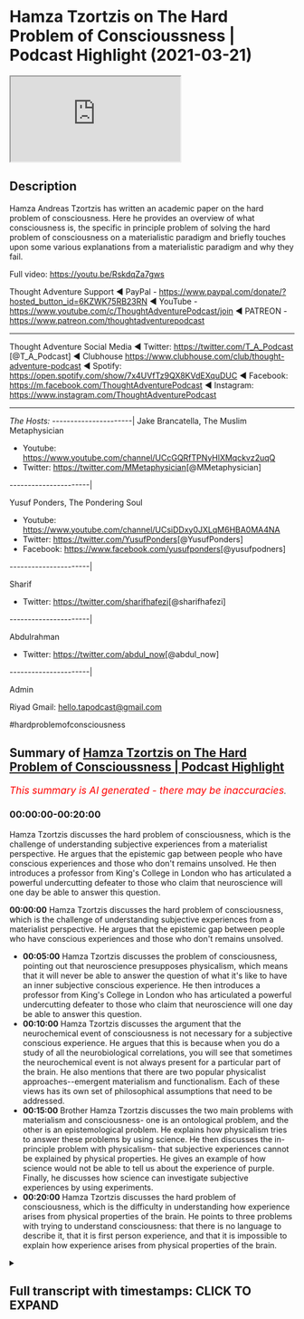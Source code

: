 # Hamza Tzortzis on The Hard Problem of Conscioussness | Podcast Highlight (2021-03-21)

<iframe loading='lazy' allow='autoplay' src='https://www.youtube.com/embed/zwDd2UNm9lE'></iframe>

## Description

Hamza Andreas Tzortzis has written an academic paper on the hard problem of consciousness. Here he provides an overview of what consciousness is, the specific in principle problem of solving the hard problem of consciousness on a materialistic paradigm and briefly touches upon some various explanations from a materialistic paradigm and why they fail.

Full video: https://youtu.be/RskdqZa7gws


Thought Adventure Support
◄ PayPal - https://www.paypal.com/donate/?hosted_button_id=6KZWK75RB23RN 
◄ YouTube - https://www.youtube.com/c/ThoughtAdventurePodcast/join
◄ PATREON - https://www.patreon.com/thoughtadventurepodcast
____________________________________________________________________

Thought Adventure Social Media
◄ Twitter: https://twitter.com/T_A_Podcast​​ [@T_A_Podcast]
◄ Clubhouse https://www.clubhouse.com/club/thought-adventure-podcast
◄ Spotify: https://open.spotify.com/show/7x4UVfTz9QX8KVdEXquDUC
◄ Facebook: https://m.facebook.com/ThoughtAdventurePodcast
◄ Instagram: https://www.instagram.com/ThoughtAdventurePodcast​

----------------------------------------------------------------

*The Hosts:*
----------------------|
Jake Brancatella, The Muslim Metaphysician

- Youtube: https://www.youtube.com/channel/UCcGQRfTPNyHlXMqckvz2uqQ
- Twitter:  https://twitter.com/MMetaphysician​​ [@MMetaphysician]

----------------------|

Yusuf Ponders, The Pondering Soul

- Youtube: https://www.youtube.com/channel/UCsiDDxy0JXLqM6HBA0MA4NA
- Twitter: https://twitter.com/YusufPonders​​ [@YusufPonders]
- Facebook: https://www.facebook.com/yusufponders​ [@yusufpodners]

----------------------|

Sharif

- Twitter: https://twitter.com/sharifhafezi​​ [@sharifhafezi]

----------------------|

Abdulrahman

- Twitter: https://twitter.com/abdul_now​ [@abdul_now]

----------------------|

Admin

Riyad 
Gmail: hello.tapodcast@gmail.com


#hardproblemofconsciousness

## Summary of [Hamza Tzortzis on The Hard Problem of Conscioussness | Podcast Highlight](https://www.youtube.com/watch?v=zwDd2UNm9lE)


*<span style="color:red; font-size:125%">This summary is AI generated - there may be inaccuracies</span>. [](/)*

### <a onclick="modifyYTiframeseektime('0')">00:00:00-00:20:00</a>

Hamza Tzortzis discusses the hard problem of consciousness, which is the challenge of understanding subjective experiences from a materialist perspective. He argues that the epistemic gap between people who have conscious experiences and those who don't remains unsolved. He then introduces a professor from King's College in London who has articulated a powerful undercutting defeater to those who claim that neuroscience will one day be able to answer this question.

**<a onclick="modifyYTiframeseektime('0')">00:00:00</a>** Hamza Tzortzis discusses the hard problem of consciousness, which is the challenge of understanding subjective experiences from a materialist perspective. He argues that the epistemic gap between people who have conscious experiences and those who don't remains unsolved.
* **<a onclick="modifyYTiframeseektime('300')">00:05:00</a>** Hamza Tzortzis discusses the problem of consciousness, pointing out that neuroscience presupposes physicalism, which means that it will never be able to answer the question of what it's like to have an inner subjective conscious experience. He then introduces a professor from King's College in London who has articulated a powerful undercutting defeater to those who claim that neuroscience will one day be able to answer this question.
* **<a onclick="modifyYTiframeseektime('600')">00:10:00</a>** Hamza Tzortzis discusses the argument that the neurochemical event of consciousness is not necessary for a subjective conscious experience. He argues that this is because when you do a study of all the neurobiological correlations, you will see that sometimes the neurochemical event is not always present for a particular part of the brain. He also mentions that there are two popular physicalist approaches--emergent materialism and functionalism. Each of these views has its own set of philosophical assumptions that need to be addressed.
* **<a onclick="modifyYTiframeseektime('900')">00:15:00</a>** Brother Hamza Tzortzis discusses the two main problems with materialism and consciousness- one is an ontological problem, and the other is an epistemological problem. He explains how physicalism tries to answer these problems by using science. He then discusses the in-principle problem with physicalism- that subjective experiences cannot be explained by physical properties. He gives an example of how science would not be able to tell us about the experience of purple. Finally, he discusses how science can investigate subjective experiences by using experiments.
* **<a onclick="modifyYTiframeseektime('1200')">00:20:00</a>** Hamza Tzortzis discusses the hard problem of consciousness, which is the difficulty in understanding how experience arises from physical properties of the brain. He points to three problems with trying to understand consciousness: that there is no language to describe it, that it is first person experience, and that it is impossible to explain how experience arises from physical properties of the brain.

<details><summary><h2>Full transcript with timestamps: CLICK TO EXPAND</h2></summary>

<a onclick="modifyYTiframeseektime('8')">0:00:08</a> okay good thanks for the introduction  
<a onclick="modifyYTiframeseektime('10')">0:00:10</a> jake well i bless you all just ask me  
<a onclick="modifyYTiframeseektime('12')">0:00:12</a> for the opportunity  
<a onclick="modifyYTiframeseektime('19')">0:00:19</a> i wrote a book called the divine reality  
<a onclick="modifyYTiframeseektime('21')">0:00:21</a> and  
<a onclick="modifyYTiframeseektime('23')">0:00:23</a> i did an m.a in philosophy  
<a onclick="modifyYTiframeseektime('26')">0:00:26</a> my dissertation was on the heart problem  
<a onclick="modifyYTiframeseektime('28')">0:00:28</a> of consciousness  
<a onclick="modifyYTiframeseektime('30')">0:00:30</a> and other bits and pieces and i'm  
<a onclick="modifyYTiframeseektime('32')">0:00:32</a> continuing my postgraduate research at  
<a onclick="modifyYTiframeseektime('34')">0:00:34</a> the university of london  
<a onclick="modifyYTiframeseektime('36')">0:00:36</a> and i have a particularly interesting  
<a onclick="modifyYTiframeseektime('37')">0:00:37</a> consciousness because  
<a onclick="modifyYTiframeseektime('40')">0:00:40</a> i had a bit of an issue when i was i was  
<a onclick="modifyYTiframeseektime('42')">0:00:42</a> around i don't know maybe 11 or 12  
<a onclick="modifyYTiframeseektime('44')">0:00:44</a> years old i had this kind of  
<a onclick="modifyYTiframeseektime('47')">0:00:47</a> existential crisis not from the point of  
<a onclick="modifyYTiframeseektime('49')">0:00:49</a> view of meaning or the point of view of  
<a onclick="modifyYTiframeseektime('51')">0:00:51</a> um you know purpose and life it was more  
<a onclick="modifyYTiframeseektime('55')">0:00:55</a> on it was more a form of solipsism which  
<a onclick="modifyYTiframeseektime('58')">0:00:58</a> was  
<a onclick="modifyYTiframeseektime('59')">0:00:59</a> i had a realization just dawned on me  
<a onclick="modifyYTiframeseektime('62')">0:01:02</a> that  
<a onclick="modifyYTiframeseektime('63')">0:01:03</a> i was the only one aware of my own  
<a onclick="modifyYTiframeseektime('66')">0:01:06</a> conscious awareness  
<a onclick="modifyYTiframeseektime('67')">0:01:07</a> and i wasn't aware of other people's  
<a onclick="modifyYTiframeseektime('69')">0:01:09</a> conscious awareness at the same time  
<a onclick="modifyYTiframeseektime('72')">0:01:12</a> that i'm aware of my own awareness  
<a onclick="modifyYTiframeseektime('74')">0:01:14</a> [Laughter]  
<a onclick="modifyYTiframeseektime('76')">0:01:16</a> that might be a bit confusing but that  
<a onclick="modifyYTiframeseektime('78')">0:01:18</a> was extremely lonely  
<a onclick="modifyYTiframeseektime('80')">0:01:20</a> it was it just dawned on me it was such  
<a onclick="modifyYTiframeseektime('82')">0:01:22</a> a lonely thing  
<a onclick="modifyYTiframeseektime('83')">0:01:23</a> that i i think i started crying i'll get  
<a onclick="modifyYTiframeseektime('86')">0:01:26</a> slightly you know  
<a onclick="modifyYTiframeseektime('86')">0:01:26</a> contextually depressed because i felt  
<a onclick="modifyYTiframeseektime('90')">0:01:30</a> like i was maybe the only one who really  
<a onclick="modifyYTiframeseektime('92')">0:01:32</a> exists  
<a onclick="modifyYTiframeseektime('93')">0:01:33</a> right now people may not empathize with  
<a onclick="modifyYTiframeseektime('95')">0:01:35</a> this at all because they haven't had  
<a onclick="modifyYTiframeseektime('97')">0:01:37</a> this experience  
<a onclick="modifyYTiframeseektime('98')">0:01:38</a> thank god but some people just have  
<a onclick="modifyYTiframeseektime('101')">0:01:41</a> those experiences and i think that was  
<a onclick="modifyYTiframeseektime('102')">0:01:42</a> the kind of  
<a onclick="modifyYTiframeseektime('103')">0:01:43</a> emotional existential driver  
<a onclick="modifyYTiframeseektime('106')">0:01:46</a> in order for me to try and explore the  
<a onclick="modifyYTiframeseektime('108')">0:01:48</a> whole topic of consciousness a little  
<a onclick="modifyYTiframeseektime('110')">0:01:50</a> bit more  
<a onclick="modifyYTiframeseektime('111')">0:01:51</a> and that's why i was very fascinated  
<a onclick="modifyYTiframeseektime('113')">0:01:53</a> with the hard problem of consciousness  
<a onclick="modifyYTiframeseektime('115')">0:01:55</a> now  
<a onclick="modifyYTiframeseektime('116')">0:01:56</a> as many of you may know or not know the  
<a onclick="modifyYTiframeseektime('118')">0:01:58</a> hard problem of consciousness  
<a onclick="modifyYTiframeseektime('120')">0:02:00</a> in the philosophy of the mind is really  
<a onclick="modifyYTiframeseektime('123')">0:02:03</a> based on two key  
<a onclick="modifyYTiframeseektime('124')">0:02:04</a> questions people think it's only one  
<a onclick="modifyYTiframeseektime('126')">0:02:06</a> question but in actual fact is two key  
<a onclick="modifyYTiframeseektime('127')">0:02:07</a> questions  
<a onclick="modifyYTiframeseektime('129')">0:02:09</a> the first key question is what is it  
<a onclick="modifyYTiframeseektime('131')">0:02:11</a> like for a particular  
<a onclick="modifyYTiframeseektime('132')">0:02:12</a> organism to have a in a subjective  
<a onclick="modifyYTiframeseektime('135')">0:02:15</a> conscious experience  
<a onclick="modifyYTiframeseektime('136')">0:02:16</a> okay so i know i have inner subject of  
<a onclick="modifyYTiframeseektime('139')">0:02:19</a> conscious experiences  
<a onclick="modifyYTiframeseektime('141')">0:02:21</a> and i know what it's like for me to have  
<a onclick="modifyYTiframeseektime('142')">0:02:22</a> a hot chocolate on a sunday looking at  
<a onclick="modifyYTiframeseektime('144')">0:02:24</a> the sunset  
<a onclick="modifyYTiframeseektime('146')">0:02:26</a> but what about jake's in a subjective  
<a onclick="modifyYTiframeseektime('148')">0:02:28</a> conscious experience  
<a onclick="modifyYTiframeseektime('150')">0:02:30</a> can i know what it's like for jake to  
<a onclick="modifyYTiframeseektime('152')">0:02:32</a> have a hot chocolate on a sunday  
<a onclick="modifyYTiframeseektime('154')">0:02:34</a> looking at the sunset no i just have my  
<a onclick="modifyYTiframeseektime('157')">0:02:37</a> own  
<a onclick="modifyYTiframeseektime('158')">0:02:38</a> now it's subjectivity for sure  
<a onclick="modifyYTiframeseektime('161')">0:02:41</a> however it is a first person fact no one  
<a onclick="modifyYTiframeseektime('164')">0:02:44</a> can deny the fact that they  
<a onclick="modifyYTiframeseektime('166')">0:02:46</a> have an awareness of their own awareness  
<a onclick="modifyYTiframeseektime('168')">0:02:48</a> or they are  
<a onclick="modifyYTiframeseektime('170')">0:02:50</a> undergoing or they're experiencing a a  
<a onclick="modifyYTiframeseektime('172')">0:02:52</a> form of phenomenal consciousness because  
<a onclick="modifyYTiframeseektime('174')">0:02:54</a> in the literature it's also called  
<a onclick="modifyYTiframeseektime('176')">0:02:56</a> known as phenomenality or phenomenal  
<a onclick="modifyYTiframeseektime('179')">0:02:59</a> experience which basically means  
<a onclick="modifyYTiframeseektime('181')">0:03:01</a> in a subjective conscious experience so  
<a onclick="modifyYTiframeseektime('183')">0:03:03</a> i may be able to  
<a onclick="modifyYTiframeseektime('184')">0:03:04</a> to describe my experience as warm  
<a onclick="modifyYTiframeseektime('188')">0:03:08</a> sweet beautiful and you may use exactly  
<a onclick="modifyYTiframeseektime('191')">0:03:11</a> the same words and we're thinking we're  
<a onclick="modifyYTiframeseektime('193')">0:03:13</a> talking about the same type of  
<a onclick="modifyYTiframeseektime('194')">0:03:14</a> inner subjective conscious experience  
<a onclick="modifyYTiframeseektime('196')">0:03:16</a> but in actual fact we still wouldn't  
<a onclick="modifyYTiframeseektime('198')">0:03:18</a> know  
<a onclick="modifyYTiframeseektime('199')">0:03:19</a> why because words are vehicles to  
<a onclick="modifyYTiframeseektime('201')">0:03:21</a> meaning and meaning is like a reflection  
<a onclick="modifyYTiframeseektime('203')">0:03:23</a> a mirror of that inner subject of  
<a onclick="modifyYTiframeseektime('205')">0:03:25</a> conscious experience  
<a onclick="modifyYTiframeseektime('206')">0:03:26</a> so when i say warm and beautiful and  
<a onclick="modifyYTiframeseektime('209')">0:03:29</a> amazing i have a certain kind of  
<a onclick="modifyYTiframeseektime('212')">0:03:32</a> experience that backs that up that's  
<a onclick="modifyYTiframeseektime('214')">0:03:34</a> personal to me but that doesn't  
<a onclick="modifyYTiframeseektime('215')">0:03:35</a> necessarily mean  
<a onclick="modifyYTiframeseektime('217')">0:03:37</a> that jake has exactly the same type of  
<a onclick="modifyYTiframeseektime('219')">0:03:39</a> experience even though he's using the  
<a onclick="modifyYTiframeseektime('220')">0:03:40</a> same words  
<a onclick="modifyYTiframeseektime('221')">0:03:41</a> right so this is what you may call the  
<a onclick="modifyYTiframeseektime('224')">0:03:44</a> epistemic gap there's an epistemological  
<a onclick="modifyYTiframeseektime('226')">0:03:46</a> gap meaning there is a gap of knowledge  
<a onclick="modifyYTiframeseektime('229')">0:03:49</a> how do we bridge that gap under  
<a onclick="modifyYTiframeseektime('230')">0:03:50</a> materialism and by the way  
<a onclick="modifyYTiframeseektime('232')">0:03:52</a> when we use the word materialism and the  
<a onclick="modifyYTiframeseektime('234')">0:03:54</a> philosophy of the mind  
<a onclick="modifyYTiframeseektime('236')">0:03:56</a> it's used synonymously with physicalism  
<a onclick="modifyYTiframeseektime('238')">0:03:58</a> yes they have two different  
<a onclick="modifyYTiframeseektime('240')">0:04:00</a> histories however they really mean the  
<a onclick="modifyYTiframeseektime('243')">0:04:03</a> following  
<a onclick="modifyYTiframeseektime('244')">0:04:04</a> that consciousness can be reduced to  
<a onclick="modifyYTiframeseektime('247')">0:04:07</a> or is identical to physical processes  
<a onclick="modifyYTiframeseektime('251')">0:04:11</a> materialism historically used to talk  
<a onclick="modifyYTiframeseektime('253')">0:04:13</a> about uh  
<a onclick="modifyYTiframeseektime('254')">0:04:14</a> sorry materialism historically used to  
<a onclick="modifyYTiframeseektime('256')">0:04:16</a> talk about bits of matter  
<a onclick="modifyYTiframeseektime('258')">0:04:18</a> but in the philosophy of the mind in the  
<a onclick="modifyYTiframeseektime('259')">0:04:19</a> literature as far as i'm aware of it  
<a onclick="modifyYTiframeseektime('262')">0:04:22</a> that those two terms are used  
<a onclick="modifyYTiframeseektime('263')">0:04:23</a> synonymously and  
<a onclick="modifyYTiframeseektime('265')">0:04:25</a> they're used in the context that we've  
<a onclick="modifyYTiframeseektime('266')">0:04:26</a> just said that all  
<a onclick="modifyYTiframeseektime('269')">0:04:29</a> conscious consciousness can be reduced  
<a onclick="modifyYTiframeseektime('270')">0:04:30</a> to in some way or identical to  
<a onclick="modifyYTiframeseektime('273')">0:04:33</a> physical processes so that's the first  
<a onclick="modifyYTiframeseektime('275')">0:04:35</a> question of the hard problem  
<a onclick="modifyYTiframeseektime('276')">0:04:36</a> the second question is not an  
<a onclick="modifyYTiframeseektime('278')">0:04:38</a> epistemological question  
<a onclick="modifyYTiframeseektime('280')">0:04:40</a> it's not an epistemic question because  
<a onclick="modifyYTiframeseektime('281')">0:04:41</a> people a lot of the naturalists they say  
<a onclick="modifyYTiframeseektime('284')">0:04:44</a> oh you know we're going to bridge the  
<a onclick="modifyYTiframeseektime('285')">0:04:45</a> gap right we're going to bridge that gap  
<a onclick="modifyYTiframeseektime('288')">0:04:48</a> when we know the science when we learn  
<a onclick="modifyYTiframeseektime('289')">0:04:49</a> more science we'll bridge it  
<a onclick="modifyYTiframeseektime('291')">0:04:51</a> which i think is a huge fallacious  
<a onclick="modifyYTiframeseektime('292')">0:04:52</a> argument we could discuss later and  
<a onclick="modifyYTiframeseektime('294')">0:04:54</a> unpack it later  
<a onclick="modifyYTiframeseektime('295')">0:04:55</a> but the point here is they say we could  
<a onclick="modifyYTiframeseektime('297')">0:04:57</a> bridge the gap but they've misunderstood  
<a onclick="modifyYTiframeseektime('298')">0:04:58</a> the hard problem because the hard  
<a onclick="modifyYTiframeseektime('300')">0:05:00</a> problem is not just an epistemic issue  
<a onclick="modifyYTiframeseektime('302')">0:05:02</a> it's an ontological issue meaning the  
<a onclick="modifyYTiframeseektime('304')">0:05:04</a> source and nature of reality  
<a onclick="modifyYTiframeseektime('305')">0:05:05</a> so the second question is why and how do  
<a onclick="modifyYTiframeseektime('310')">0:05:10</a> phenomenal experiences meaning how and  
<a onclick="modifyYTiframeseektime('312')">0:05:12</a> why do inner subjective conscious  
<a onclick="modifyYTiframeseektime('314')">0:05:14</a> experiences arise  
<a onclick="modifyYTiframeseektime('316')">0:05:16</a> from neurobiological processes this is  
<a onclick="modifyYTiframeseektime('320')">0:05:20</a> has some epistemic issues but it's also  
<a onclick="modifyYTiframeseektime('322')">0:05:22</a> an ontological issue given the fact that  
<a onclick="modifyYTiframeseektime('324')">0:05:24</a> we  
<a onclick="modifyYTiframeseektime('324')">0:05:24</a> have a kind of first person fat sincere  
<a onclick="modifyYTiframeseektime('328')">0:05:28</a> sensation of what it's like to have in  
<a onclick="modifyYTiframeseektime('330')">0:05:30</a> the subject of conscious experiences and  
<a onclick="modifyYTiframeseektime('332')">0:05:32</a> we know  
<a onclick="modifyYTiframeseektime('333')">0:05:33</a> what kind of physical processes are  
<a onclick="modifyYTiframeseektime('336')">0:05:36</a> supposed to be because even according to  
<a onclick="modifyYTiframeseektime('337')">0:05:37</a> the naturalists physical processes are  
<a onclick="modifyYTiframeseektime('339')">0:05:39</a> what  
<a onclick="modifyYTiframeseektime('340')">0:05:40</a> they're blind and non-conscious what  
<a onclick="modifyYTiframeseektime('342')">0:05:42</a> does that mean let's unpack that  
<a onclick="modifyYTiframeseektime('344')">0:05:44</a> when we say physical processes are blind  
<a onclick="modifyYTiframeseektime('346')">0:05:46</a> it means there is no intentional force  
<a onclick="modifyYTiframeseektime('348')">0:05:48</a> directing them anywhere  
<a onclick="modifyYTiframeseektime('349')">0:05:49</a> when we say they're non-conscious we're  
<a onclick="modifyYTiframeseektime('351')">0:05:51</a> saying physical processes  
<a onclick="modifyYTiframeseektime('353')">0:05:53</a> do not have something called  
<a onclick="modifyYTiframeseektime('354')">0:05:54</a> intentionality i know that's a massive  
<a onclick="modifyYTiframeseektime('357')">0:05:57</a> issue in the philosophy of the mind  
<a onclick="modifyYTiframeseektime('360')">0:06:00</a> there's lots of ichthyolaf as they say  
<a onclick="modifyYTiframeseektime('361')">0:06:01</a> the differences of opinion  
<a onclick="modifyYTiframeseektime('363')">0:06:03</a> but just to break it down in in a simple  
<a onclick="modifyYTiframeseektime('365')">0:06:05</a> way  
<a onclick="modifyYTiframeseektime('366')">0:06:06</a> intentionality is about aboutness for  
<a onclick="modifyYTiframeseektime('369')">0:06:09</a> example  
<a onclick="modifyYTiframeseektime('370')">0:06:10</a> i'm looking at my mobile phone my my  
<a onclick="modifyYTiframeseektime('373')">0:06:13</a> stream of consciousness now  
<a onclick="modifyYTiframeseektime('374')">0:06:14</a> is about something other than what's in  
<a onclick="modifyYTiframeseektime('378')">0:06:18</a> here  
<a onclick="modifyYTiframeseektime('378')">0:06:18</a> it's outside it's about something else  
<a onclick="modifyYTiframeseektime('381')">0:06:21</a> physical processes  
<a onclick="modifyYTiframeseektime('382')">0:06:22</a> by definition are not about anything  
<a onclick="modifyYTiframeseektime('386')">0:06:26</a> they're not even about their own selves  
<a onclick="modifyYTiframeseektime('387')">0:06:27</a> they just are cold  
<a onclick="modifyYTiframeseektime('389')">0:06:29</a> and non-conscious from that perspective  
<a onclick="modifyYTiframeseektime('391')">0:06:31</a> so one would argue  
<a onclick="modifyYTiframeseektime('393')">0:06:33</a> if that's the ontology of physicalism  
<a onclick="modifyYTiframeseektime('394')">0:06:34</a> which also relates to  
<a onclick="modifyYTiframeseektime('396')">0:06:36</a> philosophical naturalism then how  
<a onclick="modifyYTiframeseektime('400')">0:06:40</a> can we have inner subjective conscious  
<a onclick="modifyYTiframeseektime('402')">0:06:42</a> experiences arise  
<a onclick="modifyYTiframeseektime('404')">0:06:44</a> from seemingly cold and non-conscious  
<a onclick="modifyYTiframeseektime('407')">0:06:47</a> physical processes  
<a onclick="modifyYTiframeseektime('408')">0:06:48</a> it's like whoa right so how do they  
<a onclick="modifyYTiframeseektime('412')">0:06:52</a> try and answer these questions so let me  
<a onclick="modifyYTiframeseektime('414')">0:06:54</a> go backwards  
<a onclick="modifyYTiframeseektime('416')">0:06:56</a> the first way they're trying to answer  
<a onclick="modifyYTiframeseektime('417')">0:06:57</a> this question  
<a onclick="modifyYTiframeseektime('419')">0:06:59</a> especially from the kind of atheistic  
<a onclick="modifyYTiframeseektime('420')">0:07:00</a> perspective is that science  
<a onclick="modifyYTiframeseektime('422')">0:07:02</a> neuroscience neurobiological studies is  
<a onclick="modifyYTiframeseektime('426')">0:07:06</a> going to solve the problem now with all  
<a onclick="modifyYTiframeseektime('427')">0:07:07</a> due respect  
<a onclick="modifyYTiframeseektime('428')">0:07:08</a> right with all due respect  
<a onclick="modifyYTiframeseektime('432')">0:07:12</a> neuroscience is predicated on a  
<a onclick="modifyYTiframeseektime('434')">0:07:14</a> philosophical assumption  
<a onclick="modifyYTiframeseektime('436')">0:07:16</a> this is well known if you read the works  
<a onclick="modifyYTiframeseektime('437')">0:07:17</a> of um  
<a onclick="modifyYTiframeseektime('439')">0:07:19</a> rex wilson anti romancio manzotti  
<a onclick="modifyYTiframeseektime('442')">0:07:22</a> moderato  
<a onclick="modifyYTiframeseektime('443')">0:07:23</a> blah blah blah blah blah the  
<a onclick="modifyYTiframeseektime('445')">0:07:25</a> philosophers of the mind and even  
<a onclick="modifyYTiframeseektime('446')">0:07:26</a> neuroscientists themselves  
<a onclick="modifyYTiframeseektime('448')">0:07:28</a> understand that neurobiological studies  
<a onclick="modifyYTiframeseektime('450')">0:07:30</a> neuroscience  
<a onclick="modifyYTiframeseektime('452')">0:07:32</a> it assumes physicalism  
<a onclick="modifyYTiframeseektime('455')">0:07:35</a> so what all neuro biological studies can  
<a onclick="modifyYTiframeseektime('459')">0:07:39</a> do  
<a onclick="modifyYTiframeseektime('460')">0:07:40</a> is basically give you a physicalistic  
<a onclick="modifyYTiframeseektime('462')">0:07:42</a> approach or a materialistic  
<a onclick="modifyYTiframeseektime('464')">0:07:44</a> approach to this question and by  
<a onclick="modifyYTiframeseektime('466')">0:07:46</a> definition it won't really solve the  
<a onclick="modifyYTiframeseektime('467')">0:07:47</a> problem because it will be always  
<a onclick="modifyYTiframeseektime('469')">0:07:49</a> assumed  
<a onclick="modifyYTiframeseektime('471')">0:07:51</a> to be true what we're trying to show is  
<a onclick="modifyYTiframeseektime('474')">0:07:54</a> well  
<a onclick="modifyYTiframeseektime('474')">0:07:54</a> is physicalism true is materialism of  
<a onclick="modifyYTiframeseektime('477')">0:07:57</a> physicalism  
<a onclick="modifyYTiframeseektime('478')">0:07:58</a> the correct philosophy of the mind to  
<a onclick="modifyYTiframeseektime('480')">0:08:00</a> understand the reality of consciousness  
<a onclick="modifyYTiframeseektime('482')">0:08:02</a> right  
<a onclick="modifyYTiframeseektime('482')">0:08:02</a> they can't even start dealing with that  
<a onclick="modifyYTiframeseektime('484')">0:08:04</a> question because all neurobiological  
<a onclick="modifyYTiframeseektime('486')">0:08:06</a> studies  
<a onclick="modifyYTiframeseektime('486')">0:08:06</a> are basically uh predicated on this  
<a onclick="modifyYTiframeseektime('490')">0:08:10</a> philosophical assumption which is  
<a onclick="modifyYTiframeseektime('492')">0:08:12</a> physicalism so neuroscience will never  
<a onclick="modifyYTiframeseektime('494')">0:08:14</a> be able to address this issue because  
<a onclick="modifyYTiframeseektime('496')">0:08:16</a> neuroscience generally speaking is a  
<a onclick="modifyYTiframeseektime('498')">0:08:18</a> study of correlations as one of my  
<a onclick="modifyYTiframeseektime('500')">0:08:20</a> friends who's a who did a masters in  
<a onclick="modifyYTiframeseektime('501')">0:08:21</a> neuroscience he called it  
<a onclick="modifyYTiframeseektime('503')">0:08:23</a> pixelated phrenology yeah the phenology  
<a onclick="modifyYTiframeseektime('506')">0:08:26</a> of the study of the brain is pixelated  
<a onclick="modifyYTiframeseektime('508')">0:08:28</a> phonology  
<a onclick="modifyYTiframeseektime('509')">0:08:29</a> and and listen to this this is my  
<a onclick="modifyYTiframeseektime('510')">0:08:30</a> challenge even if we're to map  
<a onclick="modifyYTiframeseektime('513')">0:08:33</a> out the entirety of jake's brain right  
<a onclick="modifyYTiframeseektime('516')">0:08:36</a> say we map it out and we can correlate  
<a onclick="modifyYTiframeseektime('520')">0:08:40</a> every single pattern and the minutiae  
<a onclick="modifyYTiframeseektime('523')">0:08:43</a> the differences and correlate them  
<a onclick="modifyYTiframeseektime('526')">0:08:46</a> to inner subject of conscious  
<a onclick="modifyYTiframeseektime('528')">0:08:48</a> experiences  
<a onclick="modifyYTiframeseektime('530')">0:08:50</a> and correlate those to his utterances of  
<a onclick="modifyYTiframeseektime('532')">0:08:52</a> the descriptions of his inner  
<a onclick="modifyYTiframeseektime('534')">0:08:54</a> experiences  
<a onclick="modifyYTiframeseektime('536')">0:08:56</a> it still would not he still won't solve  
<a onclick="modifyYTiframeseektime('537')">0:08:57</a> the problem people still want to answer  
<a onclick="modifyYTiframeseektime('539')">0:08:59</a> both questions  
<a onclick="modifyYTiframeseektime('540')">0:09:00</a> he won't answer okay well what is it  
<a onclick="modifyYTiframeseektime('542')">0:09:02</a> like for jake to undergo a particular  
<a onclick="modifyYTiframeseektime('544')">0:09:04</a> inner subject of conscious experience we  
<a onclick="modifyYTiframeseektime('545')">0:09:05</a> just have his  
<a onclick="modifyYTiframeseektime('546')">0:09:06</a> we just have his descriptions right  
<a onclick="modifyYTiframeseektime('548')">0:09:08</a> right but what is it like  
<a onclick="modifyYTiframeseektime('550')">0:09:10</a> and we won't be able to answer the  
<a onclick="modifyYTiframeseektime('551')">0:09:11</a> question well how on earth does he have  
<a onclick="modifyYTiframeseektime('553')">0:09:13</a> this inner subjective conscious  
<a onclick="modifyYTiframeseektime('554')">0:09:14</a> experience  
<a onclick="modifyYTiframeseektime('555')">0:09:15</a> arising arising from  
<a onclick="modifyYTiframeseektime('558')">0:09:18</a> seemingly cold blind physical processes  
<a onclick="modifyYTiframeseektime('562')">0:09:22</a> so even if neuroscience were to map  
<a onclick="modifyYTiframeseektime('566')">0:09:26</a> everything in the brain because this is  
<a onclick="modifyYTiframeseektime('567')">0:09:27</a> one of the arguments from the atheist  
<a onclick="modifyYTiframeseektime('569')">0:09:29</a> look man when we know everything about  
<a onclick="modifyYTiframeseektime('570')">0:09:30</a> the brain we'll know everything about  
<a onclick="modifyYTiframeseektime('572')">0:09:32</a> consciousness  
<a onclick="modifyYTiframeseektime('574')">0:09:34</a> that would only make sense if you're an  
<a onclick="modifyYTiframeseektime('576')">0:09:36</a> eliminative materialist right but we  
<a onclick="modifyYTiframeseektime('577')">0:09:37</a> could discuss a bit later  
<a onclick="modifyYTiframeseektime('579')">0:09:39</a> so neuroscience can't really deal with  
<a onclick="modifyYTiframeseektime('581')">0:09:41</a> the problem and  
<a onclick="modifyYTiframeseektime('583')">0:09:43</a> i've got something here from professor  
<a onclick="modifyYTiframeseektime('586')">0:09:46</a> i forgot his name now he's from king's  
<a onclick="modifyYTiframeseektime('589')">0:09:49</a> college university in london  
<a onclick="modifyYTiframeseektime('591')">0:09:51</a> he actually articulated a really  
<a onclick="modifyYTiframeseektime('593')">0:09:53</a> powerful undercutting defeater  
<a onclick="modifyYTiframeseektime('595')">0:09:55</a> to people who claim that neuroscience is  
<a onclick="modifyYTiframeseektime('598')">0:09:58</a> actually  
<a onclick="modifyYTiframeseektime('599')">0:09:59</a> if we know more about the brain will  
<a onclick="modifyYTiframeseektime('601')">0:10:01</a> know more about consciousness from the  
<a onclick="modifyYTiframeseektime('602')">0:10:02</a> point of view of inner subjective  
<a onclick="modifyYTiframeseektime('604')">0:10:04</a> conscious experiences so he makes a  
<a onclick="modifyYTiframeseektime('608')">0:10:08</a> really  
<a onclick="modifyYTiframeseektime('608')">0:10:08</a> beautiful point here it's papino the  
<a onclick="modifyYTiframeseektime('610')">0:10:10</a> professor papinel  
<a onclick="modifyYTiframeseektime('612')">0:10:12</a> yeah i think his name is david papino he  
<a onclick="modifyYTiframeseektime('613')">0:10:13</a> presents a really nice argument i want  
<a onclick="modifyYTiframeseektime('615')">0:10:15</a> to summarize the argument for you it's  
<a onclick="modifyYTiframeseektime('617')">0:10:17</a> the seven statements  
<a onclick="modifyYTiframeseektime('618')">0:10:18</a> so he says number one and i'm  
<a onclick="modifyYTiframeseektime('620')">0:10:20</a> paraphrasing  
<a onclick="modifyYTiframeseektime('621')">0:10:21</a> a neurochemical event e is identical  
<a onclick="modifyYTiframeseektime('625')">0:10:25</a> with the conscious experience p  
<a onclick="modifyYTiframeseektime('628')">0:10:28</a> number two e cannot be absent  
<a onclick="modifyYTiframeseektime('631')">0:10:31</a> when p is testified to be present  
<a onclick="modifyYTiframeseektime('635')">0:10:35</a> three e cannot be present when p  
<a onclick="modifyYTiframeseektime('638')">0:10:38</a> is testified to be absent four  
<a onclick="modifyYTiframeseektime('642')">0:10:42</a> e must be present to be necessary for p  
<a onclick="modifyYTiframeseektime('645')">0:10:45</a> five e is sometimes absence when p  
<a onclick="modifyYTiframeseektime('648')">0:10:48</a> is testified to be present six e  
<a onclick="modifyYTiframeseektime('651')">0:10:51</a> is sometimes present when p is testified  
<a onclick="modifyYTiframeseektime('654')">0:10:54</a> to be absent  
<a onclick="modifyYTiframeseektime('655')">0:10:55</a> seven conclusion therefore e is not  
<a onclick="modifyYTiframeseektime('657')">0:10:57</a> necessary for p  
<a onclick="modifyYTiframeseektime('658')">0:10:58</a> so his conclusion is that the  
<a onclick="modifyYTiframeseektime('660')">0:11:00</a> neurochemical event e is not necessary  
<a onclick="modifyYTiframeseektime('662')">0:11:02</a> for  
<a onclick="modifyYTiframeseektime('663')">0:11:03</a> in a subjective conscious experience p  
<a onclick="modifyYTiframeseektime('666')">0:11:06</a> because when you do a study of all the  
<a onclick="modifyYTiframeseektime('668')">0:11:08</a> neurobiological  
<a onclick="modifyYTiframeseektime('669')">0:11:09</a> correlations you will see that sometimes  
<a onclick="modifyYTiframeseektime('672')">0:11:12</a> the neurobiological  
<a onclick="modifyYTiframeseektime('674')">0:11:14</a> event e is not always present for a  
<a onclick="modifyYTiframeseektime('675')">0:11:15</a> particular p  
<a onclick="modifyYTiframeseektime('677')">0:11:17</a> and sometimes it's absent sometimes it's  
<a onclick="modifyYTiframeseektime('678')">0:11:18</a> present and so on and so forth  
<a onclick="modifyYTiframeseektime('680')">0:11:20</a> so it shows that the correlations they  
<a onclick="modifyYTiframeseektime('682')">0:11:22</a> have found so far are not  
<a onclick="modifyYTiframeseektime('684')">0:11:24</a> necessary for p which is a really  
<a onclick="modifyYTiframeseektime('686')">0:11:26</a> interesting argument by papua new now  
<a onclick="modifyYTiframeseektime('688')">0:11:28</a> i've gone too long i don't want to take  
<a onclick="modifyYTiframeseektime('690')">0:11:30</a> too much time so i just want to  
<a onclick="modifyYTiframeseektime('691')">0:11:31</a> mention what are the physicalist claims  
<a onclick="modifyYTiframeseektime('694')">0:11:34</a> so i'm not going to go into them and  
<a onclick="modifyYTiframeseektime('695')">0:11:35</a> refute them i think we should do that  
<a onclick="modifyYTiframeseektime('696')">0:11:36</a> together  
<a onclick="modifyYTiframeseektime('697')">0:11:37</a> right so one approach  
<a onclick="modifyYTiframeseektime('700')">0:11:40</a> is what you would call eliminative  
<a onclick="modifyYTiframeseektime('702')">0:11:42</a> materialism okay  
<a onclick="modifyYTiframeseektime('704')">0:11:44</a> and one would argue that the church  
<a onclick="modifyYTiframeseektime('706')">0:11:46</a> lands had this view  
<a onclick="modifyYTiframeseektime('707')">0:11:47</a> then it had this view in 1991 he wrote  
<a onclick="modifyYTiframeseektime('709')">0:11:49</a> the book consciousness explained  
<a onclick="modifyYTiframeseektime('711')">0:11:51</a> met some philosophers said that book  
<a onclick="modifyYTiframeseektime('713')">0:11:53</a> should have been called  
<a onclick="modifyYTiframeseektime('714')">0:11:54</a> consciousness explained away  
<a onclick="modifyYTiframeseektime('717')">0:11:57</a> he doesn't deal with the the questions  
<a onclick="modifyYTiframeseektime('719')">0:11:59</a> of the hard problem of consciousness he  
<a onclick="modifyYTiframeseektime('720')">0:12:00</a> just he just thinks that we're just like  
<a onclick="modifyYTiframeseektime('721')">0:12:01</a> you know  
<a onclick="modifyYTiframeseektime('722')">0:12:02</a> robots we don't have any consciousness  
<a onclick="modifyYTiframeseektime('723')">0:12:03</a> right yeah so it's eliminative materials  
<a onclick="modifyYTiframeseektime('725')">0:12:05</a> which basically says that there is no  
<a onclick="modifyYTiframeseektime('727')">0:12:07</a> consciousness that's essentially what  
<a onclick="modifyYTiframeseektime('728')">0:12:08</a> they're saying  
<a onclick="modifyYTiframeseektime('729')">0:12:09</a> and we could unpack what it means and  
<a onclick="modifyYTiframeseektime('731')">0:12:11</a> unpack and how we can address that  
<a onclick="modifyYTiframeseektime('732')">0:12:12</a> during  
<a onclick="modifyYTiframeseektime('733')">0:12:13</a> the podcast today and by the way a lot  
<a onclick="modifyYTiframeseektime('736')">0:12:16</a> of the  
<a onclick="modifyYTiframeseektime('736')">0:12:16</a> empirical neurobiological studies that  
<a onclick="modifyYTiframeseektime('738')">0:12:18</a> have fancy names right there are so many  
<a onclick="modifyYTiframeseektime('740')">0:12:20</a> fancy names for many different  
<a onclick="modifyYTiframeseektime('742')">0:12:22</a> you know uh neuro  
<a onclick="modifyYTiframeseektime('745')">0:12:25</a> the neuro correlations and all that  
<a onclick="modifyYTiframeseektime('748')">0:12:28</a> fancy names right all of these things  
<a onclick="modifyYTiframeseektime('749')">0:12:29</a> still have  
<a onclick="modifyYTiframeseektime('750')">0:12:30</a> these um approaches as their  
<a onclick="modifyYTiframeseektime('753')">0:12:33</a> philosophical assumptions so it's very  
<a onclick="modifyYTiframeseektime('754')">0:12:34</a> important to deal with the philosophical  
<a onclick="modifyYTiframeseektime('756')">0:12:36</a> assumptions because  
<a onclick="modifyYTiframeseektime('757')">0:12:37</a> the kind of minutiae of the empirical  
<a onclick="modifyYTiframeseektime('759')">0:12:39</a> neurobiological study  
<a onclick="modifyYTiframeseektime('760')">0:12:40</a> is interesting but it's really  
<a onclick="modifyYTiframeseektime('761')">0:12:41</a> predicated on these approaches anyway  
<a onclick="modifyYTiframeseektime('763')">0:12:43</a> so one is eliminative materialism the  
<a onclick="modifyYTiframeseektime('765')">0:12:45</a> other one is reductive materialism  
<a onclick="modifyYTiframeseektime('767')">0:12:47</a> which basically says it doesn't deny  
<a onclick="modifyYTiframeseektime('769')">0:12:49</a> inner subject of conscious experience  
<a onclick="modifyYTiframeseektime('771')">0:12:51</a> but it says  
<a onclick="modifyYTiframeseektime('772')">0:12:52</a> that that the brain or  
<a onclick="modifyYTiframeseektime('776')">0:12:56</a> understanding or science understanding  
<a onclick="modifyYTiframeseektime('777')">0:12:57</a> of the brain would eventually close the  
<a onclick="modifyYTiframeseektime('780')">0:13:00</a> gap  
<a onclick="modifyYTiframeseektime('780')">0:13:00</a> and will be able to understand that  
<a onclick="modifyYTiframeseektime('784')">0:13:04</a> that that that that consciousness can be  
<a onclick="modifyYTiframeseektime('787')">0:13:07</a> explained  
<a onclick="modifyYTiframeseektime('788')">0:13:08</a> or reduced due to physical processes in  
<a onclick="modifyYTiframeseektime('790')">0:13:10</a> some way so don't say  
<a onclick="modifyYTiframeseektime('791')">0:13:11</a> individual process or individual bits of  
<a onclick="modifyYTiframeseektime('794')">0:13:14</a> matter they will say  
<a onclick="modifyYTiframeseektime('796')">0:13:16</a> you know you could reduce it to physical  
<a onclick="modifyYTiframeseektime('798')">0:13:18</a> processes in some way then we could  
<a onclick="modifyYTiframeseektime('799')">0:13:19</a> discuss  
<a onclick="modifyYTiframeseektime('800')">0:13:20</a> why that's that fails right the other  
<a onclick="modifyYTiframeseektime('802')">0:13:22</a> physicalist approach which is very  
<a onclick="modifyYTiframeseektime('804')">0:13:24</a> popular  
<a onclick="modifyYTiframeseektime('805')">0:13:25</a> is called functionalism functionism just  
<a onclick="modifyYTiframeseektime('808')">0:13:28</a> to really make you understand this it's  
<a onclick="modifyYTiframeseektime('809')">0:13:29</a> like a mirroring a computer system  
<a onclick="modifyYTiframeseektime('811')">0:13:31</a> you have inputs mental states and  
<a onclick="modifyYTiframeseektime('813')">0:13:33</a> outputs  
<a onclick="modifyYTiframeseektime('814')">0:13:34</a> and you know they say when you have an  
<a onclick="modifyYTiframeseektime('816')">0:13:36</a> input for example  
<a onclick="modifyYTiframeseektime('818')">0:13:38</a> your your your bus is coming right  
<a onclick="modifyYTiframeseektime('821')">0:13:41</a> um and your mental state is oh my god  
<a onclick="modifyYTiframeseektime('824')">0:13:44</a> i'm going to be late  
<a onclick="modifyYTiframeseektime('825')">0:13:45</a> right you have the inner subjection  
<a onclick="modifyYTiframeseektime('826')">0:13:46</a> cause experience i'm actually late  
<a onclick="modifyYTiframeseektime('828')">0:13:48</a> and then the output is that you start  
<a onclick="modifyYTiframeseektime('830')">0:13:50</a> running for your bus  
<a onclick="modifyYTiframeseektime('832')">0:13:52</a> so there is a connection between inputs  
<a onclick="modifyYTiframeseektime('834')">0:13:54</a> outputs  
<a onclick="modifyYTiframeseektime('835')">0:13:55</a> and mental states but as you know that  
<a onclick="modifyYTiframeseektime('837')">0:13:57</a> doesn't even answer any of the problems  
<a onclick="modifyYTiframeseektime('839')">0:13:59</a> of the hard  
<a onclick="modifyYTiframeseektime('840')">0:14:00</a> problems of consciousness but we could  
<a onclick="modifyYTiframeseektime('841')">0:14:01</a> address that later  
<a onclick="modifyYTiframeseektime('843')">0:14:03</a> another view well probably the final  
<a onclick="modifyYTiframeseektime('845')">0:14:05</a> physical is to be main physicalist views  
<a onclick="modifyYTiframeseektime('847')">0:14:07</a> what you call  
<a onclick="modifyYTiframeseektime('848')">0:14:08</a> emergent materialism which is getting  
<a onclick="modifyYTiframeseektime('850')">0:14:10</a> quite popular and there are two forms of  
<a onclick="modifyYTiframeseektime('852')">0:14:12</a> emergent materialism you have strong  
<a onclick="modifyYTiframeseektime('853')">0:14:13</a> emergent materialism and weak emergent  
<a onclick="modifyYTiframeseektime('855')">0:14:15</a> materialism  
<a onclick="modifyYTiframeseektime('857')">0:14:17</a> strong emergent materialism says look  
<a onclick="modifyYTiframeseektime('859')">0:14:19</a> consciousness exists  
<a onclick="modifyYTiframeseektime('861')">0:14:21</a> but it's based on complex physical  
<a onclick="modifyYTiframeseektime('864')">0:14:24</a> processes and these physical processes  
<a onclick="modifyYTiframeseektime('865')">0:14:25</a> have complex causal relations  
<a onclick="modifyYTiframeseektime('867')">0:14:27</a> and it's impossible to impossible to  
<a onclick="modifyYTiframeseektime('870')">0:14:30</a> unravel them  
<a onclick="modifyYTiframeseektime('871')">0:14:31</a> and they say to try and understand it  
<a onclick="modifyYTiframeseektime('872')">0:14:32</a> it's equivalent of putting for example  
<a onclick="modifyYTiframeseektime('875')">0:14:35</a> darwin's book on the original species in  
<a onclick="modifyYTiframeseektime('877')">0:14:37</a> a hamster's cage  
<a onclick="modifyYTiframeseektime('879')">0:14:39</a> thinking that hamster is going to  
<a onclick="modifyYTiframeseektime('880')">0:14:40</a> understand its origins right it's a good  
<a onclick="modifyYTiframeseektime('882')">0:14:42</a> it's an interesting  
<a onclick="modifyYTiframeseektime('883')">0:14:43</a> point but it's a failed point because  
<a onclick="modifyYTiframeseektime('885')">0:14:45</a> all they're doing they're really  
<a onclick="modifyYTiframeseektime('886')">0:14:46</a> assuming  
<a onclick="modifyYTiframeseektime('887')">0:14:47</a> some type of physicalism like reductive  
<a onclick="modifyYTiframeseektime('890')">0:14:50</a> materialism anyway or reductive  
<a onclick="modifyYTiframeseektime('891')">0:14:51</a> uh or yeah reductive materialism  
<a onclick="modifyYTiframeseektime('895')">0:14:55</a> and it's a bit of a compound we can  
<a onclick="modifyYTiframeseektime('896')">0:14:56</a> unders we could discuss later why that's  
<a onclick="modifyYTiframeseektime('897')">0:14:57</a> the case  
<a onclick="modifyYTiframeseektime('898')">0:14:58</a> the other version which is called weak  
<a onclick="modifyYTiframeseektime('900')">0:15:00</a> emergent materialism  
<a onclick="modifyYTiframeseektime('902')">0:15:02</a> which basically says yes it's based on  
<a onclick="modifyYTiframeseektime('904')">0:15:04</a> complex physical processes and these  
<a onclick="modifyYTiframeseektime('906')">0:15:06</a> physical processes have complex  
<a onclick="modifyYTiframeseektime('908')">0:15:08</a> causal relations when we unravel them  
<a onclick="modifyYTiframeseektime('911')">0:15:11</a> we'll be able to understand subjective  
<a onclick="modifyYTiframeseektime('913')">0:15:13</a> consciousness  
<a onclick="modifyYTiframeseektime('914')">0:15:14</a> but really that's not a philosophy in  
<a onclick="modifyYTiframeseektime('916')">0:15:16</a> itself  
<a onclick="modifyYTiframeseektime('917')">0:15:17</a> that's reductive materialism you're  
<a onclick="modifyYTiframeseektime('919')">0:15:19</a> assuming reductive materialism  
<a onclick="modifyYTiframeseektime('921')">0:15:21</a> to be true and if you dealt with  
<a onclick="modifyYTiframeseektime('922')">0:15:22</a> reductive materialism then you've dealt  
<a onclick="modifyYTiframeseektime('924')">0:15:24</a> with  
<a onclick="modifyYTiframeseektime('925')">0:15:25</a> uh weak emergence and they give you  
<a onclick="modifyYTiframeseektime('926')">0:15:26</a> things like you know what about water  
<a onclick="modifyYTiframeseektime('928')">0:15:28</a> you know you have the the molecules of  
<a onclick="modifyYTiframeseektime('931')">0:15:31</a> oxygen  
<a onclick="modifyYTiframeseektime('932')">0:15:32</a> and and hydrogen and they combine  
<a onclick="modifyYTiframeseektime('934')">0:15:34</a> together to give you properties that  
<a onclick="modifyYTiframeseektime('936')">0:15:36</a> don't exist in in the original  
<a onclick="modifyYTiframeseektime('938')">0:15:38</a> individual processes that's what  
<a onclick="modifyYTiframeseektime('940')">0:15:40</a> emergent materialism basically says  
<a onclick="modifyYTiframeseektime('942')">0:15:42</a> that you're going to get something an  
<a onclick="modifyYTiframeseektime('943')">0:15:43</a> emergent property like consciousness  
<a onclick="modifyYTiframeseektime('946')">0:15:46</a> and the properties of consciousness  
<a onclick="modifyYTiframeseektime('947')">0:15:47</a> cannot be found in the individual  
<a onclick="modifyYTiframeseektime('949')">0:15:49</a> processes or in the  
<a onclick="modifyYTiframeseektime('950')">0:15:50</a> physical system that is causally related  
<a onclick="modifyYTiframeseektime('954')">0:15:54</a> and causally connected and they say look  
<a onclick="modifyYTiframeseektime('956')">0:15:56</a> this exists in science anyway look at  
<a onclick="modifyYTiframeseektime('958')">0:15:58</a> look at water h2o  
<a onclick="modifyYTiframeseektime('960')">0:16:00</a> you have hydrogen you have oxygen  
<a onclick="modifyYTiframeseektime('963')">0:16:03</a> and you put them together and they  
<a onclick="modifyYTiframeseektime('966')">0:16:06</a> causally relate in some way  
<a onclick="modifyYTiframeseektime('968')">0:16:08</a> and you have properties of water that  
<a onclick="modifyYTiframeseektime('969')">0:16:09</a> don't belong to the individual  
<a onclick="modifyYTiframeseektime('971')">0:16:11</a> uh molecule molecules for example the  
<a onclick="modifyYTiframeseektime('974')">0:16:14</a> individual  
<a onclick="modifyYTiframeseektime('975')">0:16:15</a> atoms hydrogen atoms oxygen atoms right  
<a onclick="modifyYTiframeseektime('977')">0:16:17</a> so you have water that is shiny and it's  
<a onclick="modifyYTiframeseektime('979')">0:16:19</a> a transparent liquid but those  
<a onclick="modifyYTiframeseektime('981')">0:16:21</a> properties cannot be found in the  
<a onclick="modifyYTiframeseektime('982')">0:16:22</a> individual process themselves  
<a onclick="modifyYTiframeseektime('983')">0:16:23</a> which we know that example is a really  
<a onclick="modifyYTiframeseektime('985')">0:16:25</a> bad example for many reasons  
<a onclick="modifyYTiframeseektime('987')">0:16:27</a> which we could discuss so those are the  
<a onclick="modifyYTiframeseektime('988')">0:16:28</a> main type of physicalist ontologies if  
<a onclick="modifyYTiframeseektime('991')">0:16:31</a> you like  
<a onclick="modifyYTiframeseektime('991')">0:16:31</a> or the physical assist or physicalist  
<a onclick="modifyYTiframeseektime('993')">0:16:33</a> approaches to the mind  
<a onclick="modifyYTiframeseektime('995')">0:16:35</a> and i would argue from this we could  
<a onclick="modifyYTiframeseektime('996')">0:16:36</a> even talk about god's existence from the  
<a onclick="modifyYTiframeseektime('998')">0:16:38</a> heart problem of consciousness but  
<a onclick="modifyYTiframeseektime('1000')">0:16:40</a> that's  
<a onclick="modifyYTiframeseektime('1000')">0:16:40</a> maybe for another day uh sorry for  
<a onclick="modifyYTiframeseektime('1003')">0:16:43</a> waffling but  
<a onclick="modifyYTiframeseektime('1004')">0:16:44</a> that's the introduction oh no that was  
<a onclick="modifyYTiframeseektime('1006')">0:16:46</a> great no no no it was a great  
<a onclick="modifyYTiframeseektime('1008')">0:16:48</a> introduction  
<a onclick="modifyYTiframeseektime('1009')">0:16:49</a> really do appreciate it so as far as  
<a onclick="modifyYTiframeseektime('1011')">0:16:51</a> what i understood you saying brother  
<a onclick="modifyYTiframeseektime('1013')">0:16:53</a> hamza is that  
<a onclick="modifyYTiframeseektime('1014')">0:16:54</a> there there's two main problems uh with  
<a onclick="modifyYTiframeseektime('1017')">0:16:57</a> consciousness and materialism  
<a onclick="modifyYTiframeseektime('1019')">0:16:59</a> one is an ontological problem and one is  
<a onclick="modifyYTiframeseektime('1022')">0:17:02</a> an epistemological problem  
<a onclick="modifyYTiframeseektime('1024')">0:17:04</a> and then you went over various different  
<a onclick="modifyYTiframeseektime('1026')">0:17:06</a> um possible  
<a onclick="modifyYTiframeseektime('1028')">0:17:08</a> responses that are offered in the  
<a onclick="modifyYTiframeseektime('1029')">0:17:09</a> literature  
<a onclick="modifyYTiframeseektime('1031')">0:17:11</a> in philosophy of mind from a materialist  
<a onclick="modifyYTiframeseektime('1034')">0:17:14</a> or  
<a onclick="modifyYTiframeseektime('1035')">0:17:15</a> physicalist paradigm and then you  
<a onclick="modifyYTiframeseektime('1037')">0:17:17</a> explain  
<a onclick="modifyYTiframeseektime('1038')">0:17:18</a> some of the some of the issues or  
<a onclick="modifyYTiframeseektime('1040')">0:17:20</a> potential issues with each one of those  
<a onclick="modifyYTiframeseektime('1042')">0:17:22</a> um responses to the uh to the two  
<a onclick="modifyYTiframeseektime('1045')">0:17:25</a> problems that you mentioned  
<a onclick="modifyYTiframeseektime('1047')">0:17:27</a> so i think that was a great intro to  
<a onclick="modifyYTiframeseektime('1049')">0:17:29</a> explaining sort of the foundations for  
<a onclick="modifyYTiframeseektime('1051')">0:17:31</a> the discussion  
<a onclick="modifyYTiframeseektime('1053')">0:17:33</a> i do want to point out to the audience  
<a onclick="modifyYTiframeseektime('1055')">0:17:35</a> that um  
<a onclick="modifyYTiframeseektime('1056')">0:17:36</a> we are going to spend a little bit more  
<a onclick="modifyYTiframeseektime('1058')">0:17:38</a> time on the introduction portion of this  
<a onclick="modifyYTiframeseektime('1060')">0:17:40</a> because  
<a onclick="modifyYTiframeseektime('1061')">0:17:41</a> it is a bit more in-depth and kind of  
<a onclick="modifyYTiframeseektime('1064')">0:17:44</a> uh gets in the weeds a little bit  
<a onclick="modifyYTiframeseektime('1066')">0:17:46</a> philosophically so we want to  
<a onclick="modifyYTiframeseektime('1068')">0:17:48</a> lay the groundwork for the discussion  
<a onclick="modifyYTiframeseektime('1070')">0:17:50</a> before we invite guests on and we're  
<a onclick="modifyYTiframeseektime('1072')">0:17:52</a> probably  
<a onclick="modifyYTiframeseektime('1073')">0:17:53</a> gonna shoot for maybe around 45 minutes  
<a onclick="modifyYTiframeseektime('1075')">0:17:55</a> to an hour to when we start to  
<a onclick="modifyYTiframeseektime('1077')">0:17:57</a> invite guests on um but yeah once again  
<a onclick="modifyYTiframeseektime('1081')">0:18:01</a> hamza do appreciate that  
<a onclick="modifyYTiframeseektime('1082')">0:18:02</a> intro now brother sharif i want to hear  
<a onclick="modifyYTiframeseektime('1085')">0:18:05</a> what your thoughts are on the question  
<a onclick="modifyYTiframeseektime('1087')">0:18:07</a> can materialism actually account for or  
<a onclick="modifyYTiframeseektime('1090')">0:18:10</a> ground consciousness what are your  
<a onclick="modifyYTiframeseektime('1093')">0:18:13</a> thoughts on that  
<a onclick="modifyYTiframeseektime('1094')">0:18:14</a> yeah um so i think brother hames has  
<a onclick="modifyYTiframeseektime('1097')">0:18:17</a> mentioned a lot of points and  
<a onclick="modifyYTiframeseektime('1098')">0:18:18</a> really covered the subject area  
<a onclick="modifyYTiframeseektime('1100')">0:18:20</a> comprehensively uh it seems on this  
<a onclick="modifyYTiframeseektime('1103')">0:18:23</a> uh how i i also see it is  
<a onclick="modifyYTiframeseektime('1107')">0:18:27</a> when we look at the issue of  
<a onclick="modifyYTiframeseektime('1108')">0:18:28</a> consciousness what we're asking is  
<a onclick="modifyYTiframeseektime('1111')">0:18:31</a> how is it that non-physical things  
<a onclick="modifyYTiframeseektime('1115')">0:18:35</a> become self-aware become have this  
<a onclick="modifyYTiframeseektime('1117')">0:18:37</a> internal experience how do non-physical  
<a onclick="modifyYTiframeseektime('1119')">0:18:39</a> sorry  
<a onclick="modifyYTiframeseektime('1120')">0:18:40</a> physical non-conscious things have this  
<a onclick="modifyYTiframeseektime('1122')">0:18:42</a> internal experience  
<a onclick="modifyYTiframeseektime('1123')">0:18:43</a> that's the first question we're trying  
<a onclick="modifyYTiframeseektime('1125')">0:18:45</a> to work out the second question  
<a onclick="modifyYTiframeseektime('1127')">0:18:47</a> is okay how do we approach that how can  
<a onclick="modifyYTiframeseektime('1130')">0:18:50</a> we  
<a onclick="modifyYTiframeseektime('1130')">0:18:50</a> analyze the internal experiences of  
<a onclick="modifyYTiframeseektime('1134')">0:18:54</a> something that's physical you know what  
<a onclick="modifyYTiframeseektime('1136')">0:18:56</a> what do we do  
<a onclick="modifyYTiframeseektime('1137')">0:18:57</a> so normally the scientists will say well  
<a onclick="modifyYTiframeseektime('1139')">0:18:59</a> we'll use science to try to investigate  
<a onclick="modifyYTiframeseektime('1141')">0:19:01</a> that  
<a onclick="modifyYTiframeseektime('1142')">0:19:02</a> and i think as hamza's mentioned and  
<a onclick="modifyYTiframeseektime('1144')">0:19:04</a> also yourself jake  
<a onclick="modifyYTiframeseektime('1145')">0:19:05</a> is that there is a problem there's like  
<a onclick="modifyYTiframeseektime('1147')">0:19:07</a> an in-principle problem the in principle  
<a onclick="modifyYTiframeseektime('1150')">0:19:10</a> problem is this let me give an example  
<a onclick="modifyYTiframeseektime('1152')">0:19:12</a> if i've got a color red yeah uh i've i  
<a onclick="modifyYTiframeseektime('1155')">0:19:15</a> thought this bottle was red but it's  
<a onclick="modifyYTiframeseektime('1157')">0:19:17</a> actually more purple but if i've got  
<a onclick="modifyYTiframeseektime('1158')">0:19:18</a> this  
<a onclick="modifyYTiframeseektime('1158')">0:19:18</a> this purple ribena yeah shouldn't be  
<a onclick="modifyYTiframeseektime('1161')">0:19:21</a> showing that  
<a onclick="modifyYTiframeseektime('1162')">0:19:22</a> we're not sponsored by them so if we've  
<a onclick="modifyYTiframeseektime('1164')">0:19:24</a> got this yeah which is sort of a purpley  
<a onclick="modifyYTiframeseektime('1166')">0:19:26</a> color  
<a onclick="modifyYTiframeseektime('1167')">0:19:27</a> yeah we experience it as purple  
<a onclick="modifyYTiframeseektime('1170')">0:19:30</a> yeah now science what's science going to  
<a onclick="modifyYTiframeseektime('1172')">0:19:32</a> tell us  
<a onclick="modifyYTiframeseektime('1173')">0:19:33</a> about this science is going to say well  
<a onclick="modifyYTiframeseektime('1176')">0:19:36</a> it has a particular  
<a onclick="modifyYTiframeseektime('1178')">0:19:38</a> reflection of light at a specific  
<a onclick="modifyYTiframeseektime('1180')">0:19:40</a> wavelength and a specific energy  
<a onclick="modifyYTiframeseektime('1182')">0:19:42</a> it will tell me the properties of the  
<a onclick="modifyYTiframeseektime('1183')">0:19:43</a> light none  
<a onclick="modifyYTiframeseektime('1185')">0:19:45</a> of those properties are related to my  
<a onclick="modifyYTiframeseektime('1188')">0:19:48</a> experience  
<a onclick="modifyYTiframeseektime('1190')">0:19:50</a> yeah so there's an experience there's an  
<a onclick="modifyYTiframeseektime('1192')">0:19:52</a> attribute that i'm sensing  
<a onclick="modifyYTiframeseektime('1194')">0:19:54</a> which is not physical for the light  
<a onclick="modifyYTiframeseektime('1197')">0:19:57</a> itself  
<a onclick="modifyYTiframeseektime('1198')">0:19:58</a> yeah it goes beyond the light in essence  
<a onclick="modifyYTiframeseektime('1200')">0:20:00</a> beyond the physical  
<a onclick="modifyYTiframeseektime('1201')">0:20:01</a> so what science is going to tell me is  
<a onclick="modifyYTiframeseektime('1203')">0:20:03</a> going to give me a third person  
<a onclick="modifyYTiframeseektime('1205')">0:20:05</a> objective analysis of some reality but  
<a onclick="modifyYTiframeseektime('1208')">0:20:08</a> consciousness my experience of this is a  
<a onclick="modifyYTiframeseektime('1212')">0:20:12</a> first person subjective experience and  
<a onclick="modifyYTiframeseektime('1215')">0:20:15</a> there's nothing  
<a onclick="modifyYTiframeseektime('1216')">0:20:16</a> about the reflection of the wavelength  
<a onclick="modifyYTiframeseektime('1218')">0:20:18</a> of light and its energy  
<a onclick="modifyYTiframeseektime('1220')">0:20:20</a> that tells me i will experience it as  
<a onclick="modifyYTiframeseektime('1223')">0:20:23</a> being  
<a onclick="modifyYTiframeseektime('1224')">0:20:24</a> uh purple or red or whatever color  
<a onclick="modifyYTiframeseektime('1226')">0:20:26</a> there's another problem  
<a onclick="modifyYTiframeseektime('1228')">0:20:28</a> if i have a person who's been blind from  
<a onclick="modifyYTiframeseektime('1231')">0:20:31</a> birth  
<a onclick="modifyYTiframeseektime('1232')">0:20:32</a> and i try to describe that color this  
<a onclick="modifyYTiframeseektime('1235')">0:20:35</a> color here  
<a onclick="modifyYTiframeseektime('1237')">0:20:37</a> there is no language there's no  
<a onclick="modifyYTiframeseektime('1240')">0:20:40</a> descriptive way to describe the color to  
<a onclick="modifyYTiframeseektime('1243')">0:20:43</a> the person who's never seen it  
<a onclick="modifyYTiframeseektime('1245')">0:20:45</a> yeah so we've got another problem in  
<a onclick="modifyYTiframeseektime('1246')">0:20:46</a> terms of being able to describe  
<a onclick="modifyYTiframeseektime('1249')">0:20:49</a> something because the language doesn't  
<a onclick="modifyYTiframeseektime('1251')">0:20:51</a> exist because it is  
<a onclick="modifyYTiframeseektime('1252')">0:20:52</a> first person experience which means if  
<a onclick="modifyYTiframeseektime('1255')">0:20:55</a> you've not experienced it or i've not  
<a onclick="modifyYTiframeseektime('1256')">0:20:56</a> experienced it  
<a onclick="modifyYTiframeseektime('1257')">0:20:57</a> there's no way of being able to describe  
<a onclick="modifyYTiframeseektime('1259')">0:20:59</a> it because nothing in the property  
<a onclick="modifyYTiframeseektime('1262')">0:21:02</a> that allows us to describe describe it  
<a onclick="modifyYTiframeseektime('1264')">0:21:04</a> as the experience that we're having  
<a onclick="modifyYTiframeseektime('1266')">0:21:06</a> and that's not just like color that's  
<a onclick="modifyYTiframeseektime('1268')">0:21:08</a> everything else as well  
<a onclick="modifyYTiframeseektime('1270')">0:21:10</a> taste pain you know as hamza mentioned  
<a onclick="modifyYTiframeseektime('1274')">0:21:14</a> you know  
<a onclick="modifyYTiframeseektime('1274')">0:21:14</a> see you know having a coffee on a sunset  
<a onclick="modifyYTiframeseektime('1277')">0:21:17</a> aftermarket maybe with salah and stuff  
<a onclick="modifyYTiframeseektime('1279')">0:21:19</a> like that so  
<a onclick="modifyYTiframeseektime('1280')">0:21:20</a> you know this this is uh so these things  
<a onclick="modifyYTiframeseektime('1284')">0:21:24</a> we don't  
<a onclick="modifyYTiframeseektime('1285')">0:21:25</a> any experience it's these things we  
<a onclick="modifyYTiframeseektime('1286')">0:21:26</a> can't describe  
<a onclick="modifyYTiframeseektime('1288')">0:21:28</a> because the quality is not in the object  
<a onclick="modifyYTiframeseektime('1291')">0:21:31</a> yeah it's within our own mind so the  
<a onclick="modifyYTiframeseektime('1293')">0:21:33</a> question then becomes well how do i  
<a onclick="modifyYTiframeseektime('1295')">0:21:35</a> access the mind now some people say well  
<a onclick="modifyYTiframeseektime('1297')">0:21:37</a> as hamza mentioned about this  
<a onclick="modifyYTiframeseektime('1298')">0:21:38</a> correlation about how  
<a onclick="modifyYTiframeseektime('1300')">0:21:40</a> the brain states tells us you know  
<a onclick="modifyYTiframeseektime('1304')">0:21:44</a> if we work out the brain states we can  
<a onclick="modifyYTiframeseektime('1306')">0:21:46</a> work out the correlation  
<a onclick="modifyYTiframeseektime('1307')">0:21:47</a> yeah and this is very the analogy that  
<a onclick="modifyYTiframeseektime('1311')">0:21:51</a> you know strikes home to me is if i had  
<a onclick="modifyYTiframeseektime('1314')">0:21:54</a> ones and zeros which are binary code for  
<a onclick="modifyYTiframeseektime('1317')">0:21:57</a> computer programs  
<a onclick="modifyYTiframeseektime('1318')">0:21:58</a> yeah now there's nothing in the ones and  
<a onclick="modifyYTiframeseektime('1321')">0:22:01</a> zeros that tells me what the computer  
<a onclick="modifyYTiframeseektime('1323')">0:22:03</a> program  
<a onclick="modifyYTiframeseektime('1323')">0:22:03</a> is you need something that occurs  
<a onclick="modifyYTiframeseektime('1326')">0:22:06</a> before the computer program and that's  
<a onclick="modifyYTiframeseektime('1329')">0:22:09</a> the mind  
<a onclick="modifyYTiframeseektime('1330')">0:22:10</a> that's the conscious ability to  
<a onclick="modifyYTiframeseektime('1332')">0:22:12</a> interpret the ones and zeros  
<a onclick="modifyYTiframeseektime('1334')">0:22:14</a> it's like most code dashes and dots the  
<a onclick="modifyYTiframeseektime('1337')">0:22:17</a> dashes and dots are not going to  
<a onclick="modifyYTiframeseektime('1338')">0:22:18</a> give me information what's going to give  
<a onclick="modifyYTiframeseektime('1340')">0:22:20</a> me information is the fact that i can  
<a onclick="modifyYTiframeseektime('1342')">0:22:22</a> interpret  
<a onclick="modifyYTiframeseektime('1343')">0:22:23</a> the dashes and dots into a language that  
<a onclick="modifyYTiframeseektime('1346')">0:22:26</a> i can understand  
<a onclick="modifyYTiframeseektime('1347')">0:22:27</a> so i need a mind before the  
<a onclick="modifyYTiframeseektime('1350')">0:22:30</a> signals whether that signals in the  
<a onclick="modifyYTiframeseektime('1352')">0:22:32</a> brain you know the action potentials and  
<a onclick="modifyYTiframeseektime('1354')">0:22:34</a> the neurons  
<a onclick="modifyYTiframeseektime('1355')">0:22:35</a> or whether that is the ones and zeros on  
<a onclick="modifyYTiframeseektime('1357')">0:22:37</a> a computer i need something that has the  
<a onclick="modifyYTiframeseektime('1359')">0:22:39</a> has already existed separate from  
<a onclick="modifyYTiframeseektime('1362')">0:22:42</a> the actual code in order to interpret  
<a onclick="modifyYTiframeseektime('1365')">0:22:45</a> the code  
<a onclick="modifyYTiframeseektime('1366')">0:22:46</a> and the third example or the third  
<a onclick="modifyYTiframeseektime('1368')">0:22:48</a> problem  
<a onclick="modifyYTiframeseektime('1369')">0:22:49</a> is even if people are able to point to  
<a onclick="modifyYTiframeseektime('1372')">0:22:52</a> and say okay this neuron or these group  
<a onclick="modifyYTiframeseektime('1374')">0:22:54</a> of neurons in the brain  
<a onclick="modifyYTiframeseektime('1376')">0:22:56</a> if they fire they'll make you perceive  
<a onclick="modifyYTiframeseektime('1378')">0:22:58</a> the color purple  
<a onclick="modifyYTiframeseektime('1379')">0:22:59</a> yeah but the problem is is that the  
<a onclick="modifyYTiframeseektime('1382')">0:23:02</a> ability to say well okay the firing  
<a onclick="modifyYTiframeseektime('1384')">0:23:04</a> how does that make it purple it's like  
<a onclick="modifyYTiframeseektime('1388')">0:23:08</a> and this is a an example that professor  
<a onclick="modifyYTiframeseektime('1390')">0:23:10</a> donald hoffman said  
<a onclick="modifyYTiframeseektime('1391')">0:23:11</a> it's like you've got a bottle and you  
<a onclick="modifyYTiframeseektime('1393')">0:23:13</a> rub the bottle  
<a onclick="modifyYTiframeseektime('1394')">0:23:14</a> yeah you rub the bottle and a genie pops  
<a onclick="modifyYTiframeseektime('1397')">0:23:17</a> out  
<a onclick="modifyYTiframeseektime('1397')">0:23:17</a> yeah okay fine we rub the bottle yeah  
<a onclick="modifyYTiframeseektime('1401')">0:23:21</a> and the genie pops  
<a onclick="modifyYTiframeseektime('1402')">0:23:22</a> out every time but you're not going to  
<a onclick="modifyYTiframeseektime('1403')">0:23:23</a> say that the bottle is  
<a onclick="modifyYTiframeseektime('1405')">0:23:25</a> causative of the genie you're going to  
<a onclick="modifyYTiframeseektime('1407')">0:23:27</a> say well this phenomenon is occurring  
<a onclick="modifyYTiframeseektime('1409')">0:23:29</a> and i can't  
<a onclick="modifyYTiframeseektime('1409')">0:23:29</a> necessarily connect the two yeah and  
<a onclick="modifyYTiframeseektime('1412')">0:23:32</a> that's what's happening  
<a onclick="modifyYTiframeseektime('1413')">0:23:33</a> because there's a hard problem of  
<a onclick="modifyYTiframeseektime('1414')">0:23:34</a> consciousness consciousness  
<a onclick="modifyYTiframeseektime('1416')">0:23:36</a> is the inability to you know have the  
<a onclick="modifyYTiframeseektime('1419')">0:23:39</a> tools  
<a onclick="modifyYTiframeseektime('1420')">0:23:40</a> in science to access it there's nothing  
<a onclick="modifyYTiframeseektime('1422')">0:23:42</a> within the properties of the reality  
<a onclick="modifyYTiframeseektime('1425')">0:23:45</a> or the brain that tells us how we're  
<a onclick="modifyYTiframeseektime('1426')">0:23:46</a> going to experience a reality  
<a onclick="modifyYTiframeseektime('1428')">0:23:48</a> and even if we're able to show a  
<a onclick="modifyYTiframeseektime('1430')">0:23:50</a> correlation between the  
<a onclick="modifyYTiframeseektime('1432')">0:23:52</a> nerves and the neurons in the brain we  
<a onclick="modifyYTiframeseektime('1434')">0:23:54</a> still don't have the ability to explain  
<a onclick="modifyYTiframeseektime('1437')">0:23:57</a> how this first-person subjective  
<a onclick="modifyYTiframeseektime('1439')">0:23:59</a> experience comes about  
<a onclick="modifyYTiframeseektime('1450')">0:24:10</a> you  
</details>